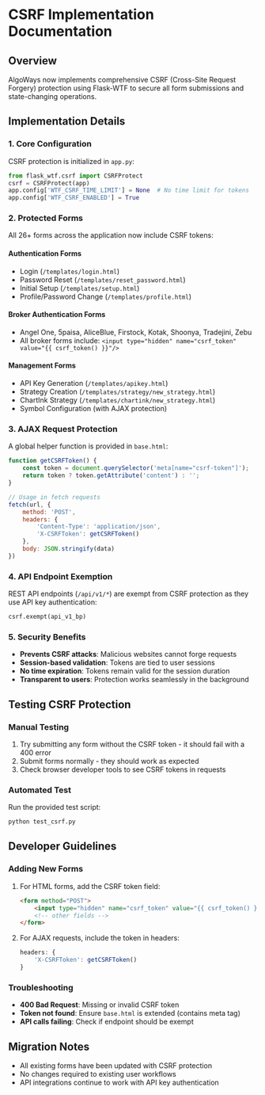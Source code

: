 # CSRF Implementation Documentation

## Overview
AlgoWays now implements comprehensive CSRF (Cross-Site Request Forgery) protection using Flask-WTF to secure all form submissions and state-changing operations.

## Implementation Details

### 1. Core Configuration
CSRF protection is initialized in `app.py`:
```python
from flask_wtf.csrf import CSRFProtect
csrf = CSRFProtect(app)
app.config['WTF_CSRF_TIME_LIMIT'] = None  # No time limit for tokens
app.config['WTF_CSRF_ENABLED'] = True
```

### 2. Protected Forms
All 26+ forms across the application now include CSRF tokens:

#### Authentication Forms
- Login (`/templates/login.html`)
- Password Reset (`/templates/reset_password.html`)
- Initial Setup (`/templates/setup.html`)
- Profile/Password Change (`/templates/profile.html`)

#### Broker Authentication Forms
- Angel One, 5paisa, AliceBlue, Firstock, Kotak, Shoonya, Tradejini, Zebu
- All broker forms include: `<input type="hidden" name="csrf_token" value="{{ csrf_token() }}"/>`

#### Management Forms
- API Key Generation (`/templates/apikey.html`)
- Strategy Creation (`/templates/strategy/new_strategy.html`)
- ChartInk Strategy (`/templates/chartink/new_strategy.html`)
- Symbol Configuration (with AJAX protection)

### 3. AJAX Request Protection

A global helper function is provided in `base.html`:
```javascript
function getCSRFToken() {
    const token = document.querySelector('meta[name="csrf-token"]');
    return token ? token.getAttribute('content') : '';
}

// Usage in fetch requests
fetch(url, {
    method: 'POST',
    headers: {
        'Content-Type': 'application/json',
        'X-CSRFToken': getCSRFToken()
    },
    body: JSON.stringify(data)
})
```

### 4. API Endpoint Exemption
REST API endpoints (`/api/v1/*`) are exempt from CSRF protection as they use API key authentication:
```python
csrf.exempt(api_v1_bp)
```

### 5. Security Benefits
- **Prevents CSRF attacks**: Malicious websites cannot forge requests
- **Session-based validation**: Tokens are tied to user sessions
- **No time expiration**: Tokens remain valid for the session duration
- **Transparent to users**: Protection works seamlessly in the background

## Testing CSRF Protection

### Manual Testing
1. Try submitting any form without the CSRF token - it should fail with a 400 error
2. Submit forms normally - they should work as expected
3. Check browser developer tools to see CSRF tokens in requests

### Automated Test
Run the provided test script:
```bash
python test_csrf.py
```

## Developer Guidelines

### Adding New Forms
1. For HTML forms, add the CSRF token field:
   ```html
   <form method="POST">
       <input type="hidden" name="csrf_token" value="{{ csrf_token() }}"/>
       <!-- other fields -->
   </form>
   ```

2. For AJAX requests, include the token in headers:
   ```javascript
   headers: {
       'X-CSRFToken': getCSRFToken()
   }
   ```

### Troubleshooting
- **400 Bad Request**: Missing or invalid CSRF token
- **Token not found**: Ensure `base.html` is extended (contains meta tag)
- **API calls failing**: Check if endpoint should be exempt

## Migration Notes
- All existing forms have been updated with CSRF protection
- No changes required to existing user workflows
- API integrations continue to work with API key authentication